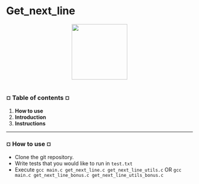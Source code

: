 # Get_next_line
<p align="center"><img src="https://cdn-images-1.medium.com/v2/resize:fit:1200/1*mb0KkzYAZDDSvdYC2MM5hg.jpeg" width="150" height="150" />

#
<h3><b>¤ Table of contents ¤</b></h3>

1) <b>How to use</b>
2) <b>Introduction</b>
3) <b>Instructions</b>


---
<h3><b>¤ How to use ¤</b></h3>

* Clone the git repository.
* Write tests that you would like to run in `test.txt`
* Execute `gcc main.c get_next_line.c get_next_line_utils.c` OR `gcc main.c get_next_line_bonus.c get_next_line_utils_bonus.c`


